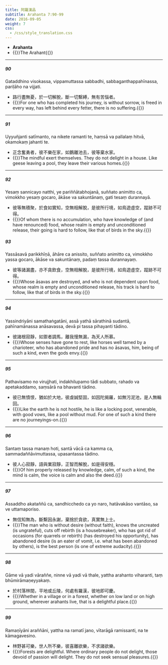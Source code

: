 ```yaml
---
title: 阿羅漢品
subtitle: Arahanta 7:90-99
date: 2016-09-05
weight: 7
css:
  - /css/style_translation.css
---
```


- **Arahanta**
- {{<serif>}}The Arahant{{</serif>}}

---

##### 90

Gataddhino visokassa, vippamuttassa sabbadhi, sabbaganthappahīnassa, pariḷāho na vijjati.

- 路行盡無憂，於一切解脫，斷一切繫縛，無有苦惱者。
- {{<serif>}}For one who has completed his journey, is without sorrow, is freed in every way, has left behind every fetter, there is no suffering.{{</serif>}}

---

##### 91

Uyyuñjanti satīmanto, na nikete ramanti te, haṃsā va pallalaṃ hitvā, okamokaṃ jahanti te.

- 正念奮勇者，彼不樂在家，如鵝離池去，彼等棄水家。
- {{<serif>}}The mindful exert themselves. They do not delight in a house. Like geese leaving a pool, they leave their various homes.{{</serif>}}

---

##### 92

Yesaṃ sannicayo natthi, ye pariññātabhojanā, suññato animitto ca, vimokkho yesaṃ gocaro, ākāse va sakuntānaṃ, gati tesaṃ durannayā.

- 彼等無積聚，於食如實知，空無相解脫，是彼所行境，如鳥遊虛空，蹤跡不可得。
- {{<serif>}}Of whom there is no accumulation, who have knowledge of (and have renounced) food, whose realm is empty and unconditioned release, their going is hard to follow, like that of birds in the sky.{{</serif>}}

##### 93

Yassāsavā parikkhīṇā, āhāre ca anissito, suññato animitto ca, vimokkho yassa gocaro, ākāse va sakuntānaṃ, padaṃ tassa durannayaṃ.

- 彼等諸漏盡，亦不貪飲食，空無相解脫，是彼所行境，如鳥遊虛空，蹤跡不可得。
- {{<serif>}}Whose āsavas are destroyed, and who is not dependent upon food, whose realm is empty and unconditioned release, his track is hard to follow, like that of birds in the sky.{{</serif>}}

---

##### 94

Yassindriyāni samathaṅgatāni, assā yathā sārathinā sudantā, pahīnamānassa anāsavassa, devā pi tassa pihayanti tādino.

- 彼諸根寂靜，如禦者調馬，離我慢無漏，為天人所慕。
- {{<serif>}}Whose senses have gone to rest, like horses well tamed by a charioteer, who has abandoned pride and has no āsavas, him, being of such a kind, even the gods envy.{{</serif>}}

---

##### 95

Pathavisamo no virujjhati, indakhilupamo tādi subbato, rahado va apetakaddamo, saṃsārā na bhavanti tādino.

- 彼已無憤恨，猶如於大地，彼虔誠堅固，如因陀揭羅，如無污泥池，是人無輪回。
- {{<serif>}}Like the earth he is not hostile, he is like a locking post, venerable, with good vows, like a pool without mud. For one of such a kind there are no journeyings-on.{{</serif>}}

---

##### 96

Santaṃ tassa manaṃ hoti, santā vācā ca kamma ca, sammadaññāvimuttassa, upasantassa tādino.

- 彼人心寂靜，語與業寂靜，正智而解脫，如是得安穩。
- {{<serif>}}Of him properly released by knowledge, calm, of such a kind, the mind is calm, the voice is calm and also the deed.{{</serif>}}

---

##### 97

Assaddho akataññū ca, sandhicchedo ca yo naro, hatāvakāso vantāso, sa ve uttamaporiso.

- 無信知無為，斷繫因永謝，棄捨於貪欲，真實無上士。
- {{<serif>}}The man who is without desire (without faith), knows the uncreated (is ungrateful), cuts off rebirth (is a housebreaker), who has got rid of occasions (for quarrels or rebirth) (has destroyed his opportunity), has abandoned desire (is an eater of vomit, i.e. what has been abandoned by others), is the best person (is one of extreme audacity).{{</serif>}}

---

##### 98

Gāme vā yadi vāraññe, ninne vā yadi vā thale, yattha arahanto viharanti, taṃ bhūmirāmaṇeyyakaṃ.

- 於村落林間，平地或丘陵，何處有羅漢，彼地即可慶。
- {{<serif>}}Whether in a village or in a forest, whether on low land or on high ground, wherever arahants live, that is a delightful place.{{</serif>}}

---

##### 99

Ramaṇīyāni araññāni, yattha na ramatī jano, vītarāgā ramissanti, na te kāmagavesino.

- 林野甚可樂，世人所不樂，彼喜離欲樂，不求諸欲樂。
- {{<serif>}}Forests are delightful. Where ordinary people do not delight, those devoid of passion will delight. They do not seek sensual pleasures.{{</serif>}}